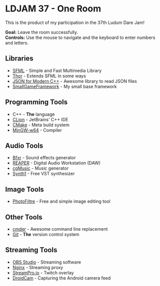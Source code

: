 LDJAM 37 - One Room
===================

This is the product of my participation in the 37th Ludum Dare Jam!

**Goal:** Leave the room successfully.  
**Controls:** Use the mouse to navigate and the keyboard to enter numbers and letters.

Libraries
---------

* [SFML](http://www.sfml-dev.org/) - Simple and Fast Multimedia Library
* [Thor](http://www.bromeon.ch/libraries/thor/) - Extends SFML in some ways
* [JSON for Modern C++](https://github.com/nlohmann/json) - Awesome library to read JSON files
* [SmallGameFramework](https://github.com/eXpl0it3r/SmallGameFramework) - My small base framework

Programming Tools
-----------------

* C++ - **The** language
* [CLion](https://www.jetbrains.com/clion/) - JetBrains' C++ IDE
* [CMake](https://cmake.org/) - Meta build system
* [MinGW-w64](https://sourceforge.net/projects/mingwbuilds/) - Compiler

Audio Tools
-----------

* [Bfxr](http://www.bfxr.net/) - Sound effects generator
* [REAPER](http://www.reaper.fm/) - Digital Audio Workstation (DAW)
* [cgMusic](http://codeminion.com/blogs/maciek/2008/05/cgmusic-computers-create-music/) - Music generator
* [Synth1](http://www.geocities.jp/daichi1969/softsynth/) - Free VST synthesizer

Image Tools
-----------

* [PhotoFiltre](http://www.photofiltre-studio.com/pf7-en.htm) - Free and simple image editing tool

Other Tools
-----------

* [cmder](http://cmder.net/) - Awesome command line replacement
* [Git](https://git-scm.com/download/win) - **The** version control system

Streaming Tools
---------------

* [OBS Studio](https://obsproject.com/) - Streaming software
* [Nginx](https://nginx.org/) - Streaming proxy
* [StreamPro.io](https://streampro.io/) - Twitch overlay
* [DroidCam](https://www.dev47apps.com/) - Capturing the Android camera feed
